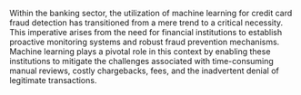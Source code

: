 Within the banking sector, the utilization of machine learning for credit card fraud detection has transitioned from a mere trend to a critical necessity. This imperative arises from the need for financial institutions to establish proactive monitoring systems and robust fraud prevention mechanisms. Machine learning plays a pivotal role in this context by enabling these institutions to mitigate the challenges associated with time-consuming manual reviews, costly chargebacks, fees, and the inadvertent denial of legitimate transactions.
